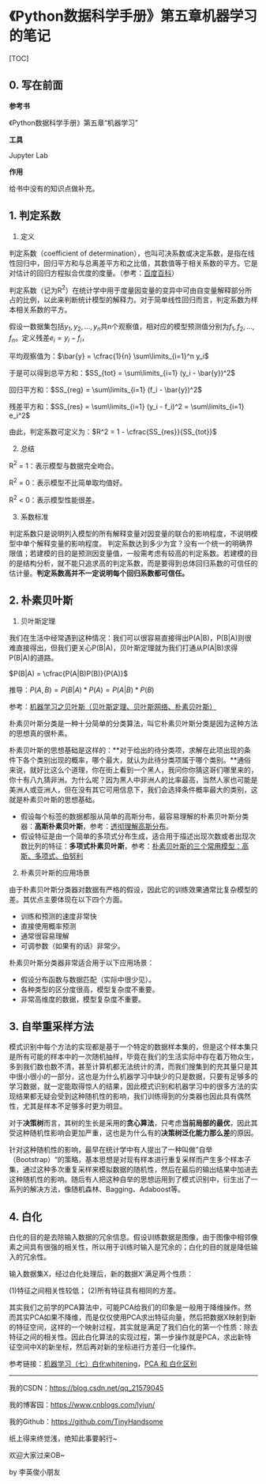 # 《Python数据科学手册》第五章机器学习的笔记

[TOC]

## 0. 写在前面

**参考书**

《Python数据科学手册》第五章“机器学习”

**工具**

Jupyter Lab

**作用**

给书中没有的知识点做补充。

## 1. 判定系数

1. 定义

判定系数（coefficient of determination），也叫可决系数或决定系数，是指在线性回归中，回归平方和与总离差平方和之比值，其数值等于相关系数的平方。它是对估计的回归方程拟合优度的度量。（参考：[百度百科](https://baike.baidu.com/item/%E5%88%A4%E5%AE%9A%E7%B3%BB%E6%95%B0/2393145?fr=aladdin)）

判定系数（记为R$^2$）在统计学中用于度量因变量的变异中可由自变量解释部分所占的比例，以此来判断统计模型的解释力。对于简单线性回归而言，判定系数为样本相关系数的平方。

假设一数据集包括$y_1, y_2, ..., y_n$共n个观察值，相对应的模型预测值分别为$f_1, f_2, ..., f_n$。定义残差$e_i = y_i - f_i$，

平均观察值为：$\bar{y} = \cfrac{1}{n} \sum\limits_{i=1}^n y_i$

于是可以得到总平方和：$SS_{tot} = \sum\limits_{i=1} (y_i - \bar{y})^2$

回归平方和：$SS_{reg} = \sum\limits_{i=1} (f_i - \bar{y})^2$

残差平方和：$SS_{res} = \sum\limits_{i=1} (y_i - f_i)^2 = \sum\limits_{i=1} e_i^2$

由此，判定系数可定义为：$R^2 = 1 - \cfrac{SS_{res}}{SS_{tot}}$

2. 总结

R$^2$ = 1：表示模型与数据完全吻合。

R$^2$ = 0：表示模型不比简单取均值好。

R$^2$ < 0：表示模型性能很差。

3. 系数标准

判定系数只是说明列入模型的所有解释变量对因变量的联合的影响程度，不说明模型中单个解释变量的影响程度。
判定系数达到多少为宜？没有一个统一的明确界限值；若建模的目的是预测因变量值，一般需考虑有较高的判定系数。若建模的目的是结构分析，就不能只追求高的判定系数，而是要得到总体回归系数的可信任的估计量。**判定系数高并不一定说明每个回归系数都可信任。**

## 2. 朴素贝叶斯

1. 贝叶斯定理

我们在生活中经常遇到这种情况：我们可以很容易直接得出P(A|B)，P(B|A)则很难直接得出，但我们更关心P(B|A)，贝叶斯定理就为我们打通从P(A|B)求得P(B|A)的道路。

$P(B|A) = \cfrac{P(A|B)P(B)}{P(A)}$

推导：$P(A, B) = P(B|A) * P(A) = P(A|B) * P(B)$

参考：[机器学习之贝叶斯（贝叶斯定理、贝叶斯网络、朴素贝叶斯）](<https://blog.csdn.net/weixin_42180810/article/details/81278326>)

朴素贝叶斯分类是一种十分简单的分类算法，叫它朴素贝叶斯分类是因为这种方法的思想真的很朴素。

朴素贝叶斯的思想基础是这样的：**对于给出的待分类项，求解在此项出现的条件下各个类别出现的概率，哪个最大，就认为此待分类项属于哪个类别。**通俗来说，就好比这么个道理，你在街上看到一个黑人，我问你你猜这哥们哪里来的，你十有八九猜非洲。为什么呢？因为黑人中非洲人的比率最高，当然人家也可能是美洲人或亚洲人，但在没有其它可用信息下，我们会选择条件概率最大的类别，这就是朴素贝叶斯的思想基础。

- 假设每个标签的数据都服从简单的高斯分布，最容易理解的朴素贝叶斯分类器：**高斯朴素贝叶斯**，参考：[透彻理解高斯分布](https://baijiahao.baidu.com/s?id=1621087027738177317&wfr=spider&for=pc)。
- 假设特征是由一个简单的多项式分布生成，适合用于描述出现次数或者出现次数比列的特征：**多项式朴素贝叶斯**，参考：[朴素贝叶斯的三个常用模型：高斯、多项式、伯努利](<https://blog.csdn.net/qq_27009517/article/details/80044431>)

2. 朴素贝叶斯的应用场景

由于朴素贝叶斯分类器对数据有严格的假设，因此它的训练效果通常比复杂模型的差。其优点主要体现在以下四个方面。

- 训练和预测的速度非常快
- 直接使用概率预测
- 通常很容易理解
- 可调参数（如果有的话）非常少。

朴素贝叶斯分类器非常适合用于以下应用场景：

- 假设分布函数与数据匹配（实际中很少见）。
- 各种类型的区分度很高，模型复杂度不重要。
- 非常高维度的数据，模型复杂度不重要。

## 3. 自举重采样方法

模式识别中每个方法的实现都是基于一个特定的数据样本集的，但是这个样本集只是所有可能的样本中的一次随机抽样，毕竟在我们的生活实际中存在着万物众生，多到我们数也数不清，甚至计算机都无法统计的清，而我们搜集到的充其量只是其中很小很小的一部分，这也是为什么机器学习中缺少的只是数据，只要有足够多的学习数据，就一定能取得惊人的结果，因此模式识别和机器学习中的很多方法的实现结果都无疑会受到这种随机性的影响，我们训练得到的分类器也因此具有偶然性，尤其是样本不足够多时更为明显。

对于**决策树**而言，其树的生长是采用的**贪心算法**，只考虑**当前局部的最优**，因此其受这种随机性影响会更加严重，这也是为什么有的**决策树泛化能力那么差**的原因。

针对这种随机性的影响，最早在统计学中有人提出了一种叫做”自举（Bootstrap）“的策略，基本思想是对现有样本进行重复采样而产生多个样本子集，通过这种多次重复采样来模拟数据的随机性，然后在最后的输出结果中加进去这种随机性的影响。随后有人把这种自举的思想运用到了模式识别中，衍生出了一系列的解决方法，像随机森林、Bagging、Adaboost等。

## 4. 白化

白化的目的是去除输入数据的冗余信息。假设训练数据是图像，由于图像中相邻像素之间具有很强的相关性，所以用于训练时输入是冗余的；白化的目的就是降低输入的冗余性。

输入数据集X，经过白化处理后，新的数据X'满足两个性质：

(1)特征之间相关性较低；
(2)所有特征具有相同的方差。

其实我们之前学的PCA算法中，可能PCA给我们的印象是一般用于降维操作。然而其实PCA如果不降维，而是仅仅使用PCA求出特征向量，然后把数据X映射到新的特征空间，这样的一个映射过程，其实就是满足了我们白化的第一个性质：除去特征之间的相关性。因此白化算法的实现过程，第一步操作就是PCA，求出新特征空间中X的新坐标，然后再对新的坐标进行方差归一化操作。

参考链接：[机器学习（七）白化whitening](<https://blog.csdn.net/hjimce/article/details/50864602>)，[PCA 和 白化区别](https://blog.csdn.net/u010681136/article/details/41746349)







------

我的CSDN：https://blog.csdn.net/qq_21579045

我的博客园：https://www.cnblogs.com/lyjun/

我的Github：https://github.com/TinyHandsome

纸上得来终觉浅，绝知此事要躬行~

欢迎大家过来OB~

by 李英俊小朋友